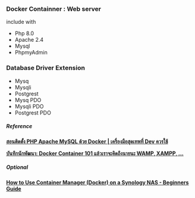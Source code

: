 <h3>Docker Containner : Web server</h5>
<p>include with </p>
<ul>
<li>Php 8.0</li>
<li>Apache 2.4</li>
<li>Mysql</li>
<li>PhpmyAdmin</li>
</ul>
<h3>Database Driver Extension</h5>
<ul>
  <li>Mysq</li>
  <li>Mysqli</li>
  <li>Postgrest</li>
  <li>Mysq PDO</li>
  <li>Mysqli PDO</li>
  <li>Postgrest PDO</li>
</ul>

<h5>Reference</h5>
<p><b><a href="https://youtu.be/hCKoWTrXVh0?si=ijL8sU8y1HaTUSS4">สอนติดตั้ง PHP Apache MySQL ด้วย Docker | เครื่องมือสุดเทพที่ Dev ควรใช้</a></b></p>
<p><b><a href="https://puuga.medium.com/บันทึกนักพัฒนา-docker-conntainer-101-แล้วเราจะคิดถึงนายนะ-wamp-xampp-e4c4bbf869b1">บันทึกนักพัฒนา: Docker Container 101 แล้วเราจะคิดถึงนายนะ WAMP, XAMPP, …</a></b></p>
<h5>Optional</h5>
<p><b><a href="https://www.youtube.com/watch?v=aUFpdjfDI6c">How to Use Container Manager (Docker) on a Synology NAS - Beginners Guide</a></b></p>





